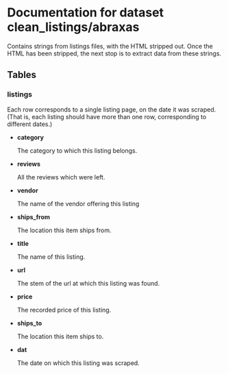 # Documentation for dataset clean_listings/abraxas

Contains strings from listings files, with the HTML stripped out. Once the HTML has been stripped, the next stop is to extract data from these strings.

## Tables

### listings

Each row corresponds to a single listing page, on the date it was scraped. (That is, each listing should have more than one row, corresponding to different dates.)

* __category__

  The category to which this listing belongs.

* __reviews__

  All the reviews which were left.

* __vendor__

  The name of the vendor offering this listing

* __ships_from__

  The location this item ships from.

* __title__

  The name of this listing.

* __url__

  The stem of the url at which this listing was found.

* __price__

  The recorded price of this listing.

* __ships_to__

  The location this item ships to.

* __dat__

  The date on which this listing was scraped.

